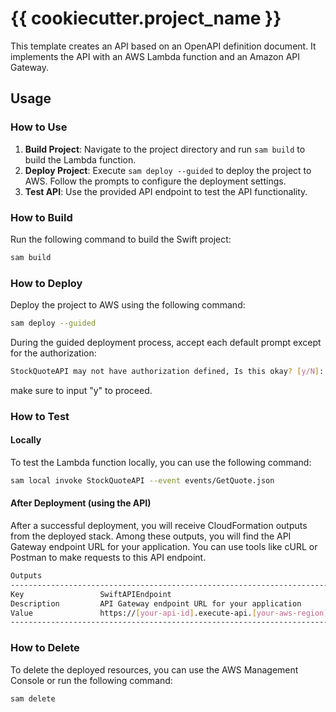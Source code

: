 # {{ cookiecutter.project_name }}

This template creates an API based on an OpenAPI definition document. It implements the API with an AWS Lambda function and an Amazon API Gateway.

## Usage

### How to Use

1. **Build Project**: Navigate to the project directory and run `sam build` to build the Lambda function.
2. **Deploy Project**: Execute `sam deploy --guided` to deploy the project to AWS. Follow the prompts to configure the deployment settings.
3. **Test API**: Use the provided API endpoint to test the API functionality.

### How to Build

Run the following command to build the Swift project:

```bash
sam build
```

### How to Deploy

Deploy the project to AWS using the following command:

```bash
sam deploy --guided
```

During the guided deployment process, accept each default prompt except for the authorization:

```bash
StockQuoteAPI may not have authorization defined, Is this okay? [y/N]:
```
make sure to input "y" to proceed.

### How to Test 

#### Locally

To test the Lambda function locally, you can use the following command:

```bash
sam local invoke StockQuoteAPI --event events/GetQuote.json
```

#### After Deployment (using the API)

After a successful deployment, you will receive CloudFormation outputs from the deployed stack. Among these outputs, you will find the API Gateway endpoint URL for your application. You can use tools like cURL or Postman to make requests to this API endpoint.

```bash
Outputs
----------------------------------------------------------------------------------------
Key                 SwiftAPIEndpoint
Description         API Gateway endpoint URL for your application
Value               https://[your-api-id].execute-api.[your-aws-region].amazonaws.com
----------------------------------------------------------------------------------------
```

### How to Delete

To delete the deployed resources, you can use the AWS Management Console or run the following command:

```bash
sam delete
```